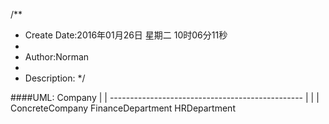 /**
* Create Date:2016年01月26日 星期二 10时06分11秒
* 
* Author:Norman
* 
* Description: 
*/

####UML:
                              Company
                                 |
                                 |
            ------------------------------------------------
            |                    |                         |
    ConcreteCompany         FinanceDepartment          HRDepartment

